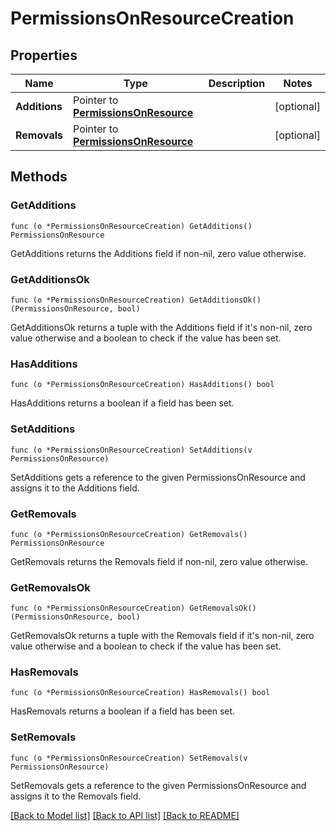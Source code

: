 # PermissionsOnResourceCreation

## Properties

Name | Type | Description | Notes
------------ | ------------- | ------------- | -------------
**Additions** | Pointer to [**PermissionsOnResource**](PermissionsOnResource.md) |  | [optional] 
**Removals** | Pointer to [**PermissionsOnResource**](PermissionsOnResource.md) |  | [optional] 

## Methods

### GetAdditions

`func (o *PermissionsOnResourceCreation) GetAdditions() PermissionsOnResource`

GetAdditions returns the Additions field if non-nil, zero value otherwise.

### GetAdditionsOk

`func (o *PermissionsOnResourceCreation) GetAdditionsOk() (PermissionsOnResource, bool)`

GetAdditionsOk returns a tuple with the Additions field if it's non-nil, zero value otherwise
and a boolean to check if the value has been set.

### HasAdditions

`func (o *PermissionsOnResourceCreation) HasAdditions() bool`

HasAdditions returns a boolean if a field has been set.

### SetAdditions

`func (o *PermissionsOnResourceCreation) SetAdditions(v PermissionsOnResource)`

SetAdditions gets a reference to the given PermissionsOnResource and assigns it to the Additions field.

### GetRemovals

`func (o *PermissionsOnResourceCreation) GetRemovals() PermissionsOnResource`

GetRemovals returns the Removals field if non-nil, zero value otherwise.

### GetRemovalsOk

`func (o *PermissionsOnResourceCreation) GetRemovalsOk() (PermissionsOnResource, bool)`

GetRemovalsOk returns a tuple with the Removals field if it's non-nil, zero value otherwise
and a boolean to check if the value has been set.

### HasRemovals

`func (o *PermissionsOnResourceCreation) HasRemovals() bool`

HasRemovals returns a boolean if a field has been set.

### SetRemovals

`func (o *PermissionsOnResourceCreation) SetRemovals(v PermissionsOnResource)`

SetRemovals gets a reference to the given PermissionsOnResource and assigns it to the Removals field.


[[Back to Model list]](../README.md#documentation-for-models) [[Back to API list]](../README.md#documentation-for-api-endpoints) [[Back to README]](../README.md)


